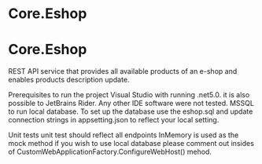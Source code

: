 # Core.Eshop

# Core.Eshop

REST API service that provides all available products of an e-shop and enables products description update.

Prerequisites to run the project 
Visual Studio with running .net5.0. it is also possible to JetBrains Rider. Any other IDE software were not tested.
MSSQL to run local database. To set up the database use the eshop.sql and update connection strings in appsetting.json to reflect your local setting.

Unit tests
unit test should reflect all endpoints
InMemory is used as the mock method if you wish to use local database please comment out insides of CustomWebApplicationFactory.ConfigureWebHost() mehod.
